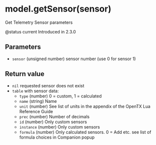# model.getSensor\(sensor\)

Get Telemetry Sensor parameters

@status current Introduced in 2.3.0

## Parameters

* `sensor` \(unsigned number\) sensor number \(use 0 for sensor 1\)

## Return value

* `nil` requested sensor does not exist
* `table` with sensor data:
  * `type` \(number\) 0 = custom, 1 = calculated
  * `name` \(string\) Name
  * `unit` \(number\) See list of units in the appendix of the OpenTX Lua Reference Guide
  * `prec` \(number\) Number of decimals
  * `id`   \(number\) Only custom sensors
  * `instance` \(number\) Only custom sensors
  * `formula` \(number\) Only calculated sensors. 0 = Add etc. see list of formula choices in Companion popup

